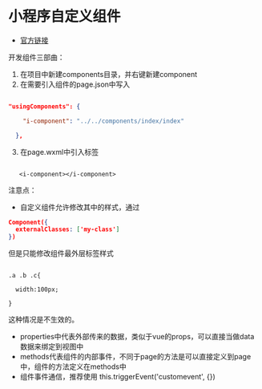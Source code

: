 # 小程序自定义组件





- [官方链接](https://developers.weixin.qq.com/miniprogram/dev/framework/custom-component/component.html)



开发组件三部曲：

1. 在项目中新建components目录，并右键新建component
2. 在需要引入组件的page.json中写入

```json

"usingComponents": {

​    "i-component": "../../components/index/index"

  },

```

3. 在page.wxml中引入标签

```

​	<i-component></i-component>

```

注意点：



- 自定义组件允许修改其中的样式，通过


```json
Component({
  externalClasses: ['my-class']
})
```

但是只能修改组件最外层标签样式

```

.a .b .c{

  width:100px;

}

```

这种情况是不生效的。



-  properties中代表外部传来的数据，类似于vue的props，可以直接当做data数据来绑定到视图中
- methods代表组件的内部事件，不同于page的方法是可以直接定义到page中，组件的方法定义在methods中
- 组件事件通信，推荐使用  this.triggerEvent('customevent', {})
